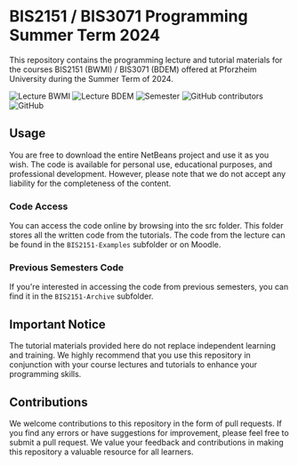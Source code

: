 # BIS2151 / BIS3071 Programming Summer Term 2024

This repository contains the programming lecture and tutorial materials for the courses BIS2151 (BWMI) / BIS3071 (BDEM) offered at Pforzheim University during the Summer Term of 2024.

<img alt="Lecture BWMI" src="https://img.shields.io/badge/BWMI-BIS2151-red?style=for-the-badge"> <img alt="Lecture BDEM" src="https://img.shields.io/badge/BDEM-BIS3071-red?style=for-the-badge"> <img alt="Semester" src="https://img.shields.io/badge/Semester-SS2024-yellow?style=for-the-badge"> <img alt="GitHub contributors" src="https://img.shields.io/github/contributors/ainzone/BIS2151-Programming?color=informational&style=for-the-badge"> <img alt="GitHub" src="https://img.shields.io/github/license/ainzone/BIS2151-Programming?style=for-the-badge"> 

## Usage
You are free to download the entire NetBeans project and use it as you wish. The code is available for personal use, educational purposes, and professional development. However, please note that we do not accept any liability for the completeness of the content.

### Code Access
You can access the code online by browsing into the src folder. This folder stores all the written code from the tutorials.
The code from the lecture can be found in the `BIS2151-Examples` subfolder or on Moodle.

### Previous Semesters Code
If you're interested in accessing the code from previous semesters, you can find it in the `BIS2151-Archive` subfolder.

## Important Notice
The tutorial materials provided here do not replace independent learning and training. We highly recommend that you use this repository in conjunction with your course lectures and tutorials to enhance your programming skills.

## Contributions
We welcome contributions to this repository in the form of pull requests. If you find any errors or have suggestions for improvement, please feel free to submit a pull request. We value your feedback and contributions in making this repository a valuable resource for all learners.
